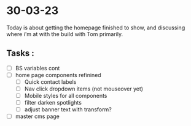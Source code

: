 # 30-03-23

Today is about getting the homepage finished to show, and discussing where i'm at with the build with Tom primarily.

## Tasks :
- [ ] BS variables cont
- [ ] home page components refinined
  - [ ] Quick contact labels
  - [ ] Nav click dropdown items (not mouseover yet)
  - [ ] Mobile styles for all components
  - [ ] filter darken spotlights
  - [ ] adjust banner text with transform?
- [ ] master cms page
